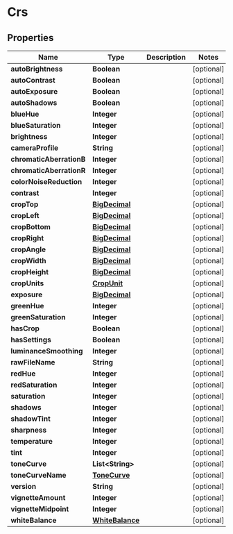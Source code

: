 
# Crs

## Properties
Name | Type | Description | Notes
------------ | ------------- | ------------- | -------------
**autoBrightness** | **Boolean** |  |  [optional]
**autoContrast** | **Boolean** |  |  [optional]
**autoExposure** | **Boolean** |  |  [optional]
**autoShadows** | **Boolean** |  |  [optional]
**blueHue** | **Integer** |  |  [optional]
**blueSaturation** | **Integer** |  |  [optional]
**brightness** | **Integer** |  |  [optional]
**cameraProfile** | **String** |  |  [optional]
**chromaticAberrationB** | **Integer** |  |  [optional]
**chromaticAberrationR** | **Integer** |  |  [optional]
**colorNoiseReduction** | **Integer** |  |  [optional]
**contrast** | **Integer** |  |  [optional]
**cropTop** | [**BigDecimal**](BigDecimal.md) |  |  [optional]
**cropLeft** | [**BigDecimal**](BigDecimal.md) |  |  [optional]
**cropBottom** | [**BigDecimal**](BigDecimal.md) |  |  [optional]
**cropRight** | [**BigDecimal**](BigDecimal.md) |  |  [optional]
**cropAngle** | [**BigDecimal**](BigDecimal.md) |  |  [optional]
**cropWidth** | [**BigDecimal**](BigDecimal.md) |  |  [optional]
**cropHeight** | [**BigDecimal**](BigDecimal.md) |  |  [optional]
**cropUnits** | [**CropUnit**](CropUnit.md) |  |  [optional]
**exposure** | [**BigDecimal**](BigDecimal.md) |  |  [optional]
**greenHue** | **Integer** |  |  [optional]
**greenSaturation** | **Integer** |  |  [optional]
**hasCrop** | **Boolean** |  |  [optional]
**hasSettings** | **Boolean** |  |  [optional]
**luminanceSmoothing** | **Integer** |  |  [optional]
**rawFileName** | **String** |  |  [optional]
**redHue** | **Integer** |  |  [optional]
**redSaturation** | **Integer** |  |  [optional]
**saturation** | **Integer** |  |  [optional]
**shadows** | **Integer** |  |  [optional]
**shadowTint** | **Integer** |  |  [optional]
**sharpness** | **Integer** |  |  [optional]
**temperature** | **Integer** |  |  [optional]
**tint** | **Integer** |  |  [optional]
**toneCurve** | **List&lt;String&gt;** |  |  [optional]
**toneCurveName** | [**ToneCurve**](ToneCurve.md) |  |  [optional]
**version** | **String** |  |  [optional]
**vignetteAmount** | **Integer** |  |  [optional]
**vignetteMidpoint** | **Integer** |  |  [optional]
**whiteBalance** | [**WhiteBalance**](WhiteBalance.md) |  |  [optional]



